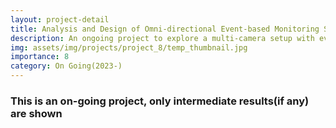 ```yaml
---
layout: project-detail
title: Analysis and Design of Omni-directional Event-based Monitoring System
description: An ongoing project to explore a multi-camera setup with event-based sensors. Including interface PCB board design, image stitching, and objection detection on edge(Nvidia Jetson AGX Orin)
img: assets/img/projects/project_8/temp_thumbnail.jpg
importance: 8
category: On Going(2023-)
---
```

<h3 class="card-title"><span class="font-weight-bold">This is an on-going project, only intermediate results(if any) are shown</span></h3>
